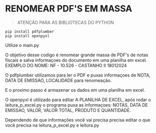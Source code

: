 <h1>RENOMEAR PDF'S EM MASSA</h1>

> ATENÇÃO PARA AS BIBLIOTECAS DO PYTHON

```
pip install pdfplumber
pip install openpyxl
```
Utilize o main.py

O objetivo desse codigo é renomear grande massa de PDF's de notas fiscais e salva informaçoes do documento em uma planilha em excel.
EXEMPLO DO NOME: NF - 10.526 - CASTANHO II 18012024

O pdfplumber utilizamos para ler o PDF e puxas informaçoes de NOTA, DATA DE EMISSAO, LOCALIDADE para renomeação. 

E o proximo passo é armazenar os dados em uma planilha em excel.

O openpyxl é utilizado para editar A PLANILHA DE EXCEL, após rodar o leitura_p_excel.py o programa puxa as informaçoes:
NOTAS, DATA DE EMISSAO, VALOR, VALOR TOTAL, PRODUTO E QUANTIDADE.

Dependendo de que informações você vai precisa precisa editar o que você precisa na leitura_p_excel.py e leitura.py
